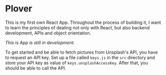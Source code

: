 # Plover

This is my first own React App. Throughout the process of building it, I want to learn the principles of dealing not only with React, but also backend development, APIs and object orientation.

_This is App is still in development._

To get started and be able to fetch pictures from Unsplash's API, you have to request an API key. Set up a file called `keys.js` in the `src` directory and store your API key as value of `keys.unsplashAccessKey`. After that, you should be able to call the API.
